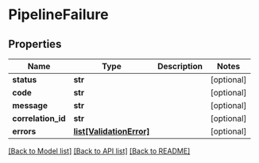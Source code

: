 # PipelineFailure

## Properties
Name | Type | Description | Notes
------------ | ------------- | ------------- | -------------
**status** | **str** |  | [optional] 
**code** | **str** |  | [optional] 
**message** | **str** |  | [optional] 
**correlation_id** | **str** |  | [optional] 
**errors** | [**list[ValidationError]**](ValidationError.md) |  | [optional] 

[[Back to Model list]](../README.md#documentation-for-models) [[Back to API list]](../README.md#documentation-for-api-endpoints) [[Back to README]](../README.md)

